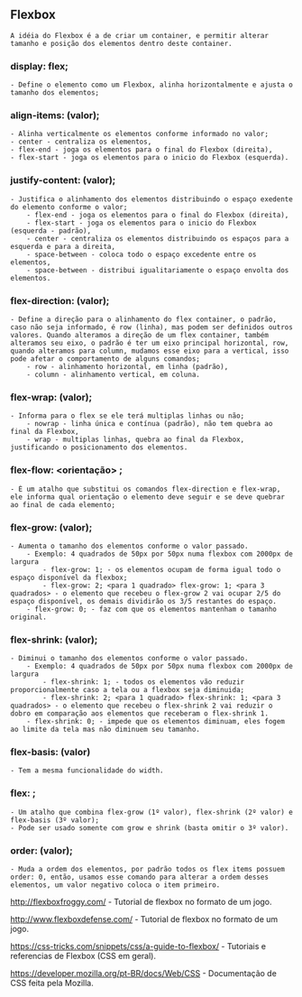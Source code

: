 ## Flexbox
    A idéia do Flexbox é a de criar um container, e permitir alterar tamanho e posição dos elementos dentro deste container.

### display: flex;
    - Define o elemento como um Flexbox, alinha horizontalmente e ajusta o tamanho dos elementos;

### align-items: (valor);
    - Alinha verticalmente os elementos conforme informado no valor;
    - center - centraliza os elementos,
    - flex-end - joga os elementos para o final do Flexbox (direita),
    - flex-start - joga os elementos para o inicio do Flexbox (esquerda).

### justify-content: (valor);
    - Justifica o alinhamento dos elementos distribuindo o espaço exedente do elemento conforme o valor;
        - flex-end - joga os elementos para o final do Flexbox (direita),
        - flex-start - joga os elementos para o inicio do Flexbox (esquerda - padrão),
        - center - centraliza os elementos distribuindo os espaços para a esquerda e para a direita,
        - space-between - coloca todo o espaço excedente entre os elementos,
        - space-between - distribui igualitariamente o espaço envolta dos elementos.

### flex-direction: (valor);
    - Define a direção para o alinhamento do flex container, o padrão, caso não seja informado, é row (linha), mas podem ser definidos outros valores. Quando alteramos a direção de um flex container, também alteramos seu eixo, o padrão é ter um eixo principal horizontal, row, quando alteramos para column, mudamos esse eixo para a vertical, isso pode afetar o comportamento de alguns comandos;
        - row - alinhamento horizontal, em linha (padrão),
        - column - alinhamento vertical, em coluna.

### flex-wrap: (valor);
    - Informa para o flex se ele terá multiplas linhas ou não;
        - nowrap - linha única e contínua (padrão), não tem quebra ao final da Flexbox,
        - wrap - multiplas linhas, quebra ao final da Flexbox, justificando o posicionamento dos elementos.

### flex-flow: <orientação> <linhas>;
    - É um atalho que substitui os comandos flex-direction e flex-wrap, ele informa qual orientação o elemento deve seguir e se deve quebrar ao final de cada elemento;

### flex-grow: (valor);
    - Aumenta o tamanho dos elementos conforme o valor passado.
        - Exemplo: 4 quadrados de 50px por 50px numa flexbox com 2000px de largura
            - flex-grow: 1; - os elementos ocupam de forma igual todo o espaço disponível da flexbox;
            - flex-grow: 2; <para 1 quadrado> flex-grow: 1; <para 3 quadrados> - o elemento que recebeu o flex-grow 2 vai ocupar 2/5 do espaço disponível, os demais dividirão os 3/5 restantes do espaço.
        - flex-grow: 0; - faz com que os elementos mantenham o tamanho original.

### flex-shrink: (valor);
    - Diminui o tamanho dos elementos conforme o valor passado.
        - Exemplo: 4 quadrados de 50px por 50px numa flexbox com 2000px de largura
            - flex-shrink: 1; - todos os elementos vão reduzir proporcionalmente caso a tela ou a flexbox seja diminuida;
            - flex-shrink: 2; <para 1 quadrado> flex-shrink: 1; <para 3 quadrados> - o elemento que recebeu o flex-shrink 2 vai reduzir o dobro em comparação aos elementos que receberam o flex-shrink 1.
        - flex-shrink: 0; - impede que os elementos diminuam, eles fogem ao limite da tela mas não diminuem seu tamanho.

### flex-basis: (valor)
    - Tem a mesma funcionalidade do width.

### flex: <valorGrow> <valorShrink> <valorBasis>;
    - Um atalho que combina flex-grow (1º valor), flex-shrink (2º valor) e flex-basis (3º valor);
    - Pode ser usado somente com grow e shrink (basta omitir o 3º valor).

### order: (valor);
    - Muda a ordem dos elementos, por padrão todos os flex items possuem order: 0, então, usamos esse comando para alterar a ordem desses elementos, um valor negativo coloca o item primeiro.


http://flexboxfroggy.com/ - Tutorial de flexbox no formato de um jogo.

http://www.flexboxdefense.com/ - Tutorial de flexbox no formato de um jogo.

https://css-tricks.com/snippets/css/a-guide-to-flexbox/ - Tutoriais e referencias de Flexbox (CSS em geral).

https://developer.mozilla.org/pt-BR/docs/Web/CSS - Documentação de CSS feita pela Mozilla.
